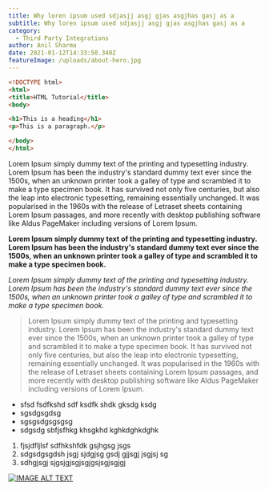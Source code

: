 ```yaml
---
title: Why loren ipsum used sdjasjj asgj gjas asgjhas gasj as a
subtitle: Why loren ipsum used sdjasjj asgj gjas asgjhas gasj as a
category:
  - Third Party Integrations
author: Anil Sharma
date: 2021-01-12T14:33:50.340Z
featureImage: /uploads/about-hero.jpg
---
```

```html
<!DOCTYPE html>
<html>
<title>HTML Tutorial</title>
<body>

<h1>This is a heading</h1>
<p>This is a paragraph.</p>

</body>
</html>
```

Lorem Ipsum simply dummy text of the printing and typesetting industry. Lorem Ipsum has been the industry's standard dummy text ever since the 1500s, when an unknown printer took a galley of type and scrambled it to make a type specimen book. It has survived not only five centuries, but also the leap into electronic typesetting, remaining essentially unchanged. It was popularised in the 1960s with the release of Letraset sheets containing Lorem Ipsum passages, and more recently with desktop publishing software like Aldus PageMaker including versions of Lorem Ipsum.

**Lorem Ipsum simply dummy text of the printing and typesetting industry. Lorem Ipsum has been the industry's standard dummy text ever since the 1500s, when an unknown printer took a galley of type and scrambled it to make a type specimen book.** 

*Lorem Ipsum simply dummy text of the printing and typesetting industry. Lorem Ipsum has been the industry's standard dummy text ever since the 1500s, when an unknown printer took a galley of type and scrambled it to make a type specimen book.* 

> Lorem Ipsum simply dummy text of the printing and typesetting industry. Lorem Ipsum has been the industry's standard dummy text ever since the 1500s, when an unknown printer took a galley of type and scrambled it to make a type specimen book. It has survived not only five centuries, but also the leap into electronic typesetting, remaining essentially unchanged. It was popularised in the 1960s with the release of Letraset sheets containing Lorem Ipsum passages, and more recently with desktop publishing software like Aldus PageMaker including versions of Lorem Ipsum.

* sfsd fsdfkshd sdf ksdfk shdk gksdg ksdg
* sgsdgsgdsg
* sgsgsdgsgsgsg
* sdgsdg sbfjsfhkg khsgkhd kghkdghkdghk

1. fjsjdfljlsf sdfhkshfdk gsjhgsg jsgs
2. sdgsdgsgdsh jsgj sjdgjsg gsdj gjjsgj jsgjsj sg
3. sdhgjsgj sjgsjgjsgjsgjgsjsgjsgjgj

[![IMAGE ALT TEXT](http://img.youtube.com/vi/E5Jg4Wm9b7o/0.jpg)](http://www.youtube.com/watch?v=E5Jg4Wm9b7oE "Video Title")


